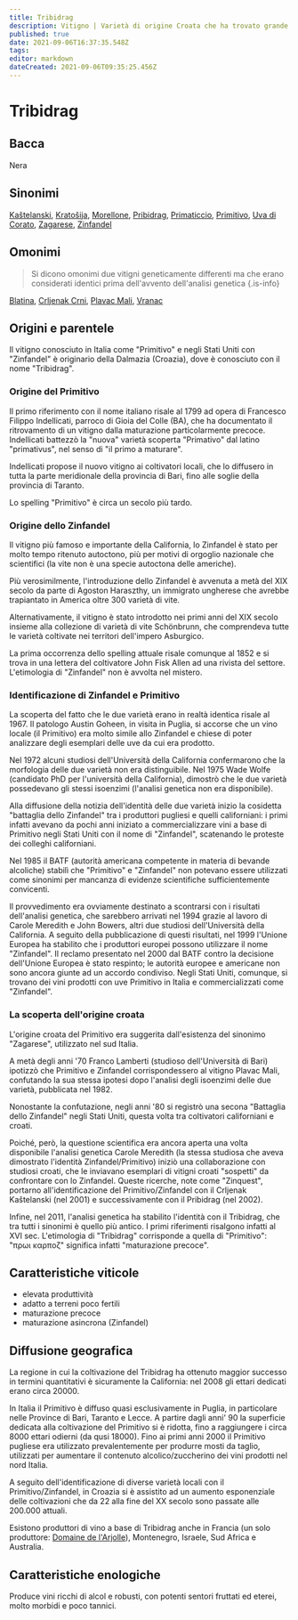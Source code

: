 ```yaml
---
title: Tribidrag
description: Vitigno | Varietà di origine Croata che ha trovato grande successo nel sud Italia e in California, capace di produrre vini tra i più robusti al mondo
published: true
date: 2021-09-06T16:37:35.548Z
tags: 
editor: markdown
dateCreated: 2021-09-06T09:35:25.456Z
---
```


# Tribidrag

## Bacca
Nera

## Sinonimi
[Kaštelanski](/vitigni/bacca-nera/kastelanski), [Kratošija](/vitigni/bacca-nera/kratošija), [Morellone](/vitigni/bacca-nera/morellone), [Pribidrag](/vitigni/bacca-nera/pribidrag), [Primaticcio](/vitigni/bacca-nera/primaticcio),
[Primitivo](/vitigni/Italia/primitivo), [Uva di Corato](/vitigni/bacca-nera/uva-di-corato), [Zagarese](/vitigni/bacca-nera/zagarese), [Zinfandel](/vitigni/Croazia/tribidrag)

## Omonimi
> Si dicono omonimi due vitigni geneticamente differenti ma che erano considerati identici prima dell'avvento dell'analisi genetica
{.is-info}

[Blatina](/vitigni/Croazia/tribidrag), [Crljenak Crni](/vitigni/bacca-nera/crljeank-crni), [Plavac Mali](/vitigni/bacca-nera/plavac-mali), [Vranac](/vitigni/bacca-nera/vranac)

## Origini e parentele
Il vitigno conosciuto in Italia come "Primitivo" e negli Stati Uniti con "Zinfandel" è originario della Dalmazia (Croazia), dove è conosciuto con il nome "Tribidrag".

### Origine del Primitivo
Il primo riferimento con il nome italiano risale al 1799 ad opera di Francesco Filippo Indellicati, parroco di Gioia del Colle (BA), che ha documentato il ritrovamento di un vitigno dalla maturazione particolarmente precoce. Indellicati battezzò la "nuova" varietà scoperta "Primativo" dal latino "primativus", nel senso di "il primo a maturare". 

Indellicati propose il nuovo vitigno ai coltivatori locali, che lo diffusero in tutta la parte meridionale della provincia di Bari, fino alle soglie della provincia di Taranto.

Lo spelling "Primitivo" è circa un secolo più tardo.

### Origine dello Zinfandel
Il vitigno più famoso e importante della California, lo Zinfandel è stato per molto tempo ritenuto autoctono, più per motivi di orgoglio nazionale che scientifici (la vite non è una specie autoctona delle americhe).

Più verosimilmente, l'introduzione dello Zinfandel è avvenuta a metà del XIX secolo da parte di Agoston Haraszthy, un immigrato ungherese che avrebbe trapiantato in America oltre 300 varietà di vite.

Alternativamente, il vitigno è stato introdotto  nei primi anni del XIX secolo insieme alla collezione di varietà di vite Schönbrunn, che comprendeva tutte le varietà coltivate nei territori dell'impero Asburgico.

La prima occorrenza dello spelling attuale risale comunque al 1852 e si trova in una lettera del coltivatore John Fisk Allen ad una rivista del settore. L'etimologia di "Zinfandel" non è avvolta nel mistero.

### Identificazione di Zinfandel e Primitivo
La scoperta del fatto che le due varietà erano in realtà identica risale al 1967. Il patologo Austin Goheen, in visita in Puglia, si accorse che un vino locale (il Primitivo) era molto simile allo Zinfandel e chiese di poter analizzare degli esemplari delle uve da cui era prodotto. 

Nel 1972 alcuni studiosi dell'Università della California confermarono che la morfologia delle due varietà non era distinguibile. Nel 1975 Wade Wolfe (candidato PhD per l'università della California), dimostrò che le due varietà possedevano gli stessi isoenzimi (l'analisi genetica non era disponibile). 

Alla diffusione della notizia dell'identità delle due varietà inizio la cosidetta "battaglia dello Zinfandel" tra i produttori pugliesi e quelli californiani: i primi infatti avevano da pochi anni iniziato a commercializzare vini a base di Primitivo negli Stati Uniti con il nome di "Zinfandel", scatenando le proteste dei colleghi californiani. 

Nel 1985 il BATF (autorità americana competente in materia di bevande alcoliche) stabilì che "Primitivo" e "Zinfandel" non potevano essere utilizzati come sinonimi per mancanza di evidenze scientifiche sufficientemente convicenti.

Il provvedimento era ovviamente destinato a scontrarsi con i risultati dell'analisi genetica, che sarebbero arrivati nel 1994 grazie al lavoro di Carole Meredith e John Bowers, altri due studiosi dell'Università della California. A seguito della pubblicazione di questi risultati, nel 1999 l'Unione Europea ha stabilito che i produttori europei possono utilizzare il nome "Zinfandel". Il reclamo presentato nel 2000 dal BATF contro la decisione dell'Unione Europea è stato respinto; le autorità europee e americane non sono ancora giunte ad un accordo condiviso. Negli Stati Uniti, comunque, si trovano dei vini prodotti con uve Primitivo in Italia e commercializzati come "Zinfandel".

### La scoperta dell'origine croata
L'origine croata del Primitivo era suggerita dall'esistenza del sinonimo "Zagarese", utilizzato nel sud Italia. 

A metà degli anni '70 Franco Lamberti (studioso dell'Università di Bari) ipotizzò che Primitivo e Zinfandel corrispondessero al vitigno Plavac Mali, confutando la sua stessa ipotesi dopo l'analisi degli isoenzimi delle due varietà, pubblicata nel 1982.

Nonostante la confutazione, negli anni '80 si registrò una secona "Battaglia dello Zinfandel" negli Stati Uniti, questa volta tra coltivatori californiani e croati.

Poiché, però, la questione scientifica era ancora aperta una volta disponibile l'analisi genetica Carole Meredith (la stessa studiosa che aveva dimostrato l'identità Zinfandel/Primitivo) iniziò una collaborazione con studiosi croati, che le inviavano esemplari di vitigni croati "sospetti" da confrontare con lo Zinfandel. Queste ricerche, note come "Zinquest", portarno all'identificazione del Primitivo/Zinfandel con il Crljenak Kaštelanski (nel 2001) e successivamente con il Pribidrag (nel 2002).

Infine, nel 2011, l'analisi genetica ha stabilito l'identità con il Tribidrag, che tra tutti i sinonimi è quello più antico. I primi riferimenti risalgono infatti al XVI sec. L'etimologia di "Tribidrag" corrisponde a quella di "Primitivo":  "πρωι καρπoζ" significa infatti "maturazione precoce". 


## Caratteristiche viticole
- elevata produttività 
- adatto a terreni poco fertili
- maturazione precoce
- maturazione asincrona (Zinfandel)

## Diffusione geografica
La regione in cui la coltivazione del Tribidrag ha ottenuto maggior successo in termini quantitativi è sicuramente la California: nel 2008 gli ettari dedicati erano circa 20000.

In Italia il Primitivo è diffuso quasi esclusivamente in Puglia, in particolare nelle Province di Bari, Taranto e Lecce. A partire dagli anni' 90 la superficie dedicata alla coltivazione del Primitivo si è ridotta, fino a raggiungere i circa 8000 ettari odierni (da qusi 18000). Fino ai primi anni 2000 il Primitivo pugliese era utilizzato prevalentemente per produrre mosti da taglio, utilizzati per aumentare il contenuto alcolico/zuccherino dei vini prodotti nel nord Italia.

A seguito dell'identificazione di diverse varietà locali con il Primitivo/Zinfandel, in Croazia si è assistito ad un aumento esponenziale delle coltivazioni che da 22 alla fine del XX secolo sono passate alle 200.000 attuali. 

Esistono produttori di vino a base di Tribidrag anche in Francia (un solo produttore: [Domaine de l'Arjolle](/produttori/francia/languedoc-roussillon/domaine-de-larjolle)), Montenegro, Israele, Sud Africa e Australia.

## Caratteristiche enologiche
Produce vini ricchi di alcol e robusti, con potenti sentori fruttati ed eterei, molto morbidi e poco tannici. 
